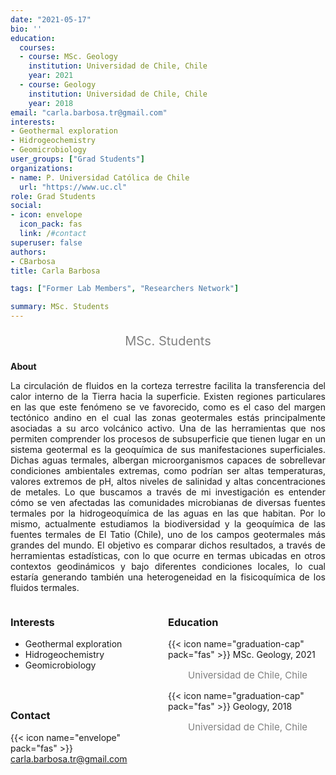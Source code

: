 ```yaml
---
date: "2021-05-17"
bio: ''
education:
  courses:
  - course: MSc. Geology 
    institution: Universidad de Chile, Chile 
    year: 2021
  - course: Geology 
    institution: Universidad de Chile, Chile
    year: 2018
email: "carla.barbosa.tr@gmail.com"
interests:
- Geothermal exploration
- Hidrogeochemistry
- Geomicrobiology
user_groups: ["Grad Students"]
organizations:
- name: P. Universidad Católica de Chile
  url: "https://www.uc.cl"
role: Grad Students
social:
- icon: envelope
  icon_pack: fas
  link: /#contact
superuser: false
authors:
- CBarbosa
title: Carla Barbosa

tags: ["Former Lab Members", "Researchers Network"]

summary: MSc. Students
---
```

<p style="color:grey; font-size:20px; text-align:center;"> MSc. Students </p>

<div style="text-align:justify;">

**About**

La circulación de fluidos en la corteza terrestre facilita la transferencia del calor interno de la Tierra hacia la superficie. Existen regiones particulares en las que este fenómeno se ve favorecido, como es el caso del margen tectónico andino en el cual las zonas geotermales estás principalmente asociadas a su arco volcánico activo. Una de las herramientas que nos permiten comprender los procesos de subsuperficie que tienen lugar en un sistema geotermal es la geoquímica de sus manifestaciones superficiales. Dichas aguas termales, albergan microorganismos capaces de sobrellevar condiciones ambientales extremas, como podrían ser altas temperaturas, valores extremos de pH, altos niveles de salinidad y altas concentraciones de metales. Lo que buscamos a través de mi investigación es entender cómo se ven afectadas las comunidades microbianas de diversas fuentes termales por la hidrogeoquímica de las aguas en las que habitan. Por lo mismo, actualmente estudiamos la biodiversidad y la geoquímica de las fuentes termales de El Tatio (Chile), uno de los campos geotermales más grandes del mundo. El objetivo es comparar dichos resultados, a través de herramientas estadísticas, con lo que ocurre en termas ubicadas en otros contextos geodinámicos y bajo diferentes condiciones locales, lo cual estaría generando también una heterogeneidad en la fisicoquímica de los fluidos termales. <br>

</div>

<style>
.column-left{
  float: left;
  width: 50%;
  text-align: left;
}
.column-right{
  float: right;
  width: 50%;
  text-align: left;
}
</style>

<div class="column-left">

<h3> Interests </h3>

- Geothermal exploration
- Hidrogeochemistry
- Geomicrobiology

<br><br>

</div>

<div class="column-right">

<h3> Education </h3>
{{< icon name="graduation-cap" pack="fas" >}} MSc. Geology, 2021
<p style="color:grey; font-size:15px; padding-left:32px;"> Universidad de Chile, Chile </p>
{{< icon name="graduation-cap" pack="fas" >}} Geology, 2018
<p style="color:grey; font-size:15px; padding-left:32px;"> Universidad de Chile, Chile </p>

<br><br>
</div>


<h3> Contact </h3>

{{< icon name="envelope" pack="fas" >}} carla.barbosa.tr@gmail.com <br>
